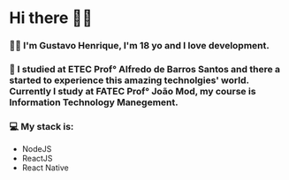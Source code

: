 # Hi there 👋🏽
### 🧑🏽 I'm Gustavo Henrique, I'm 18 yo and I love development.
### 🏫 I studied at ETEC Prof° Alfredo de Barros Santos and there a started to experience this amazing technolgies' world. Currently I study at FATEC Prof° João Mod, my course is Information Technology Manegement.
### 💻 My stack is:
- NodeJS
- ReactJS
- React Native
